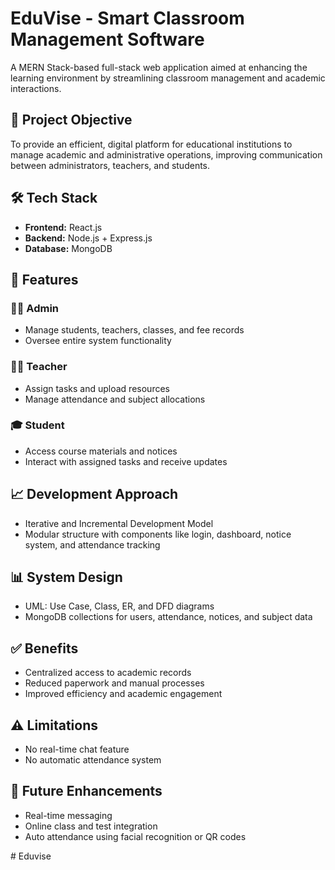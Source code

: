 # EduVise - Smart Classroom Management Software

A MERN Stack-based full-stack web application aimed at enhancing the learning environment by streamlining classroom management and academic interactions.

## 📌 Project Objective
To provide an efficient, digital platform for educational institutions to manage academic and administrative operations, improving communication between administrators, teachers, and students.

## 🛠️ Tech Stack
- **Frontend:** React.js
- **Backend:** Node.js + Express.js
- **Database:** MongoDB

## 🚀 Features

### 👨‍💼 Admin
- Manage students, teachers, classes, and fee records
- Oversee entire system functionality

### 👩‍🏫 Teacher
- Assign tasks and upload resources
- Manage attendance and subject allocations

### 🎓 Student
- Access course materials and notices
- Interact with assigned tasks and receive updates

## 📈 Development Approach
- Iterative and Incremental Development Model
- Modular structure with components like login, dashboard, notice system, and attendance tracking

## 📊 System Design
- UML: Use Case, Class, ER, and DFD diagrams
- MongoDB collections for users, attendance, notices, and subject data

## ✅ Benefits
- Centralized access to academic records
- Reduced paperwork and manual processes
- Improved efficiency and academic engagement

## ⚠️ Limitations
- No real-time chat feature
- No automatic attendance system

## 🔮 Future Enhancements
- Real-time messaging
- Online class and test integration
- Auto attendance using facial recognition or QR codes

#   E d u v i s e  
 